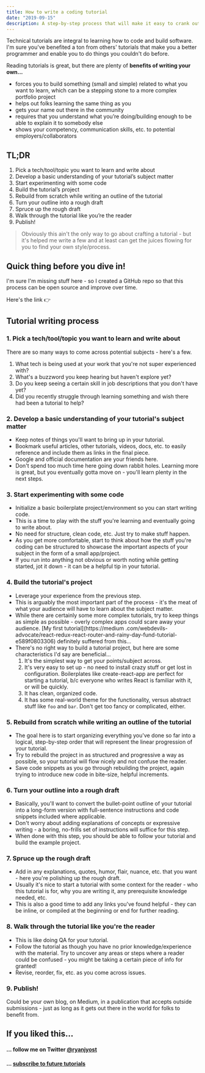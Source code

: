 ```yaml
---
title: How to write a coding tutorial
date: "2019-09-15"
description: A step-by-step process that will make it easy to crank out technical coding tutorials.
---
```


Technical tutorials are integral to learning how to code and build software. I'm sure you've benefited a ton from 
others' tutorials that make you a better programmer and enable you to do things you couldn't do before.

Reading tutorials is great, but there are plenty of **benefits of writing your own...**
- forces you to build something (small and simple) related to what you want to learn, which can be a stepping stone to
 a more complex portfolio project
- helps out folks learning the same thing as you
- gets your name out there in the community
- requires that you understand what you’re doing/building enough to be able to explain it to somebody else
- shows your competency, communication skills, etc. to potential employers/collaborators

## TL;DR
1. Pick a tech/tool/topic you want to learn and write about
2. Develop a basic understanding of your tutorial’s subject matter
3. Start experimenting with some code
4. Build the tutorial’s project
5. Rebuild from scratch while writing an outline of the tutorial
6. Turn your outline into a rough draft
7. Spruce up the rough draft
8. Walk through the tutorial like you’re the reader
9. Publish!

>Obviously this ain't the only way to go about crafting a tutorial - but it's helped me write a few and at least can
 get the juices flowing for you to find your own style/process.
 
## Quick thing before you dive in!
I'm sure I'm missing stuff here - so I created a GitHub repo so that this process can be open source and improve over 
time.

Here's the link 👉 

## Tutorial writing process

### 1. Pick a tech/tool/topic you want to learn and write about
There are so many ways to come across potential subjects - here's a few.
1. What tech is being used at your work that you're not super experienced with?
2. What's a buzzword you keep hearing but haven't explore yet?
3. Do you keep seeing a certain skill in job descriptions that you don't have yet?
4. Did you recently struggle through learning something and wish there had been a tutorial to help?

### 2. Develop a basic understanding of your tutorial's subject matter
- Keep notes of things you'll want to bring up in your tutorial.
- Bookmark useful articles, other tutorials, videos, docs, etc. to easily reference and include them as links in the final piece.
- Google and official documentation are your friends here.
- Don't spend too much time here going down rabbit holes. Learning more is great, but you eventually gotta move on - 
you'll learn plenty in the next steps.

### 3. Start experimenting with some code
- Initialize a basic boilerplate project/environment so you can start writing code.
- This is a time to play with the stuff you're learning and eventually going to write about.
- No need for structure, clean code, etc. Just try to make stuff happen.
- As you get more comfortable, start to think about how the stuff you're coding can be structured to showcase the 
important aspects of your subject in the form of a small app/project.
- If you run into anything not obvious or worth noting while getting started, jot it down - it can be a helpful tip 
in your tutorial.

### 4. Build the tutorial's project
- Leverage your experience from the previous step.
- This is arguably the most important part of the process - it's the meat of what your audience will have to learn 
about the subject matter.
- While there are certainly some more complex tutorials, try to keep things as simple as possible - overly complex 
apps could scare away your audience. [My first tutorial](https://medium
.com/webdevils-advocate/react-redux-react-router-and-rainy-day-fund-tutorial-e589f0803306) definitely suffered from 
this...
- There's no right way to build a tutorial project, but here are some characteristics I'd say are beneficial...
    1. It's the simplest way to get your points/subject across.
    2. It's very easy to set up - no need to install crazy stuff or get lost in configuration. Boilerplates like 
    create-react-app are perfect for starting a tutorial, b/c everyone who writes React is familiar with it, or will 
    be quickly.
    3. It has clean, organized code.
    4. It has some real-world theme for the functionality, versus abstract stuff like `foo` and `bar`. Don't get
     too fancy or complicated, either.

### 5. Rebuild from scratch while writing an outline of the tutorial
- The goal here is to start organizing everything you've done so far into a logical, step-by-step order that will 
represent the linear progression of your tutorial.
- Try to rebuild the project in as structured and progressive a way as possible, so your tutorial will flow nicely and
 not confuse the reader.
- Save code snippets as you go through rebuilding the project, again trying to introduce new code in bite-size, helpful 
increments.

### 6. Turn your outline into a rough draft
- Basically, you'll want to convert the bullet-point outline of your tutorial into a long-form version with 
full-sentence instructions and code snippets included where applicable.
- Don't worry about adding explanations of concepts or expressive writing - a boring, no-frills set of 
instructions will suffice for this step.
- When done with this step, you should be able to follow your tutorial and build the example project.

### 7. Spruce up the rough draft
- Add in any explanations, quotes, humor, flair, nuance, etc. that you want - here you're polishing up the rough draft.
- Usually it's nice to start a tutorial with some context for the reader - who this tutorial is for, why you are 
writing it, any prerequisite knowledge needed, etc.
- This is also a good time to add any links you've found helpful - they can be inline, or compiled at the beginning 
or end for further reading.

### 8. Walk through the tutorial like you're the reader
- This is like doing QA for your tutorial.
- Follow the tutorial as though you have no prior knowledge/experience with the material. Try to uncover any areas or
 steps where a reader could be confused - you might be taking a certain piece of info for granted!
- Revise, reorder, fix, etc. as you come across issues.

### 9. Publish!
Could be your own blog, on Medium, in a publication that accepts outside submissions - just as long as it gets out 
there in the world for folks to benefit from.

## If you liked this...
#### ... follow me on Twitter [@ryanjyost](https://twitter.com/ryanjyost)
#### ... [subscribe to future tutorials](https://www.ryanjyost.com/subscribe)

